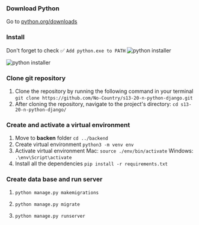 ### Download Python

Go to [python.org/downloads](https://www.python.org/downloads/)

### Install

Don't forget to check ✅ `Add python.exe to PATH`
![python installer](https://res.cloudinary.com/dzc8agefr/image/upload/v1696907584/1_efwa83.png)



![python installer](https://res.cloudinary.com/dzc8agefr/image/upload/v1696907584/2_vtuyh3.png)

### Clone git repository

1. Clone the repository by running the following command in your terminal
`git clone https://github.com/No-Country/s13-20-n-python-django.git`
2. After cloning the repository, navigate to the project's directory:
`cd s13-20-n-python-django/`

### Create and activate a virtual environment

1. Move to **backen** folder
`cd ../backend`
2. Create virtual environment
`python3 -m venv env`
3. Activate virtual environment
  Mac: `source ./env/bin/activate`
  Windows: `.\env\Script\activate`
4. Install all the dependencies 
`pip install -r requirements.txt`

### Create data base and run server

1. `python manage.py makemigrations`

2. `python manage.py migrate`

3. `python manage.py runserver`
